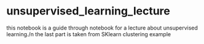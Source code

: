 # unsupervised_learning_lecture

this notebook is a guide through notebook for a lecture about unsupervised learning./n
the last part is taken from SKlearn clustering example
